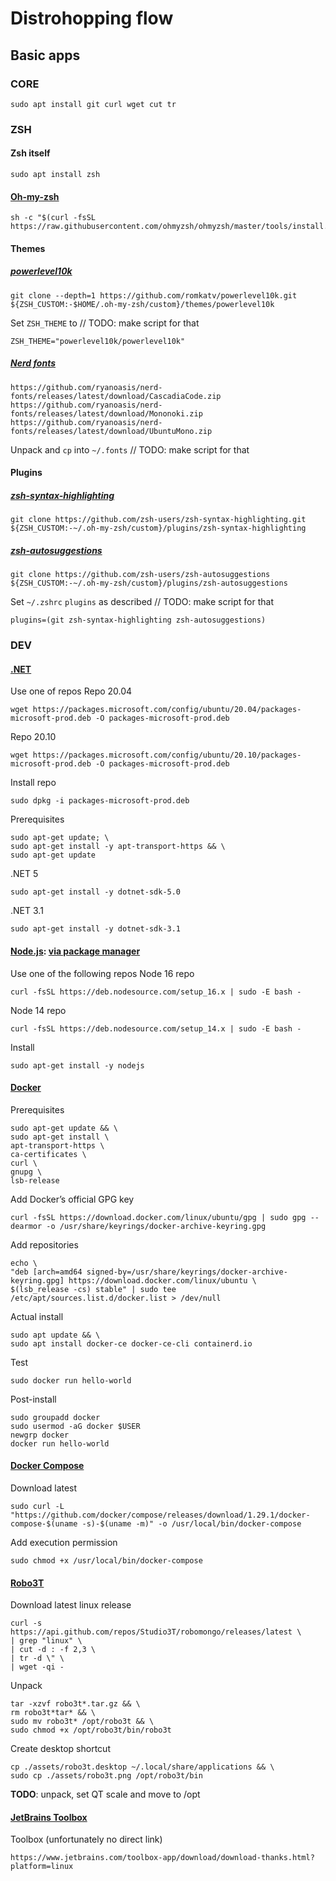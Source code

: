 # Distrohopping flow

## Basic apps

### CORE

    sudo apt install git curl wget cut tr

### ZSH

#### Zsh itself

    sudo apt install zsh

#### [Oh-my-zsh](https://ohmyz.sh/)

    sh -c "$(curl -fsSL https://raw.githubusercontent.com/ohmyzsh/ohmyzsh/master/tools/install.sh)"

#### Themes

##### [powerlevel10k](https://github.com/romkatv/powerlevel10k)


    git clone --depth=1 https://github.com/romkatv/powerlevel10k.git ${ZSH_CUSTOM:-$HOME/.oh-my-zsh/custom}/themes/powerlevel10k

Set `ZSH_THEME` to // TODO: make script for that

    ZSH_THEME="powerlevel10k/powerlevel10k"

##### [Nerd fonts](https://www.nerdfonts.com/)

    https://github.com/ryanoasis/nerd-fonts/releases/latest/download/CascadiaCode.zip
    https://github.com/ryanoasis/nerd-fonts/releases/latest/download/Mononoki.zip
    https://github.com/ryanoasis/nerd-fonts/releases/latest/download/UbuntuMono.zip

Unpack and `cp` into `~/.fonts` // TODO: make script for that

#### Plugins

##### [zsh-syntax-highlighting](https://github.com/zsh-users/zsh-syntax-highlighting)

    git clone https://github.com/zsh-users/zsh-syntax-highlighting.git ${ZSH_CUSTOM:-~/.oh-my-zsh/custom}/plugins/zsh-syntax-highlighting

##### [zsh-autosuggestions](https://github.com/zsh-users/zsh-autosuggestions)

    git clone https://github.com/zsh-users/zsh-autosuggestions ${ZSH_CUSTOM:-~/.oh-my-zsh/custom}/plugins/zsh-autosuggestions

Set `~/.zshrc` `plugins` as described // TODO: make script for that

    plugins=(git zsh-syntax-highlighting zsh-autosuggestions)

### DEV

#### [.NET](https://docs.microsoft.com/ru-ru/dotnet/core/install/linux)
Use one of repos
Repo 20.04

    wget https://packages.microsoft.com/config/ubuntu/20.04/packages-microsoft-prod.deb -O packages-microsoft-prod.deb

Repo 20.10

    wget https://packages.microsoft.com/config/ubuntu/20.10/packages-microsoft-prod.deb -O packages-microsoft-prod.deb

Install repo

    sudo dpkg -i packages-microsoft-prod.deb

Prerequisites

    sudo apt-get update; \
    sudo apt-get install -y apt-transport-https && \
    sudo apt-get update

.NET 5

    sudo apt-get install -y dotnet-sdk-5.0

.NET 3.1

    sudo apt-get install -y dotnet-sdk-3.1

#### [Node.js](https://nodejs.org/en/): [via package manager](https://github.com/nodesource/distributions)

Use one of the following repos
Node 16 repo

    curl -fsSL https://deb.nodesource.com/setup_16.x | sudo -E bash -

Node 14 repo

    curl -fsSL https://deb.nodesource.com/setup_14.x | sudo -E bash -

Install

    sudo apt-get install -y nodejs

#### [Docker](https://docs.docker.com/engine/install/ubuntu/)
Prerequisites

    sudo apt-get update && \
    sudo apt-get install \
    apt-transport-https \
    ca-certificates \
    curl \
    gnupg \
    lsb-release

Add Docker’s official GPG key

    curl -fsSL https://download.docker.com/linux/ubuntu/gpg | sudo gpg --dearmor -o /usr/share/keyrings/docker-archive-keyring.gpg

Add repositories

    echo \
    "deb [arch=amd64 signed-by=/usr/share/keyrings/docker-archive-keyring.gpg] https://download.docker.com/linux/ubuntu \
    $(lsb_release -cs) stable" | sudo tee /etc/apt/sources.list.d/docker.list > /dev/null

Actual install

    sudo apt update && \
    sudo apt install docker-ce docker-ce-cli containerd.io

Test

    sudo docker run hello-world

Post-install

    sudo groupadd docker
    sudo usermod -aG docker $USER
    newgrp docker
    docker run hello-world

#### [Docker Compose](https://docs.docker.com/compose/install/)
Download latest

    sudo curl -L "https://github.com/docker/compose/releases/download/1.29.1/docker-compose-$(uname -s)-$(uname -m)" -o /usr/local/bin/docker-compose

Add execution permission

    sudo chmod +x /usr/local/bin/docker-compose
#### [Robo3T](https://github.com/Studio3T/robomongo)

Download latest linux release

    curl -s https://api.github.com/repos/Studio3T/robomongo/releases/latest \
    | grep "linux" \
    | cut -d : -f 2,3 \
    | tr -d \" \
    | wget -qi -

Unpack

    tar -xzvf robo3t*.tar.gz && \
    rm robo3t*tar* && \
    sudo mv robo3t* /opt/robo3t && \
    sudo chmod +x /opt/robo3t/bin/robo3t

Create desktop shortcut

    cp ./assets/robo3t.desktop ~/.local/share/applications && \
    sudo cp ./assets/robo3t.png /opt/robo3t/bin

**TODO**: unpack, set QT scale and move to /opt

#### [JetBrains Toolbox](https://www.jetbrains.com/ru-ru/toolbox-app/)

Toolbox (unfortunately no direct link)

    https://www.jetbrains.com/toolbox-app/download/download-thanks.html?platform=linux
